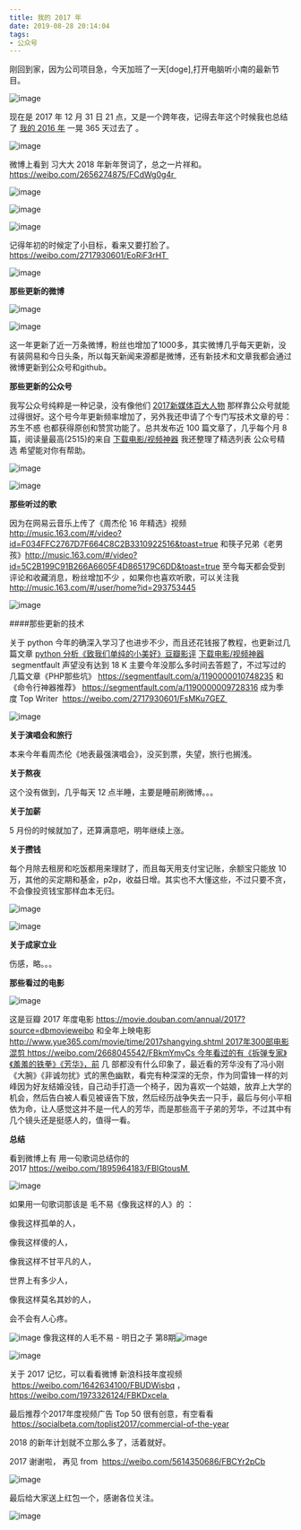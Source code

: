```yaml
---
title: 我的 2017 年
date: 2019-08-28 20:14:04
tags:
- 公众号
---
```

刚回到家，因为公司项目急，今天加班了一天[doge],打开电脑听小南的最新节目。

![image](https://upload-images.jianshu.io/upload_images/17817191-c6ab2b433ff4d82f?imageMogr2/auto-orient/strip%7CimageView2/2/w/1240)

现在是 2017 年 12 月 31 日 21 点，又是一个跨年夜，记得去年这个时候我也总结了 [我的 2016 年](https://mp.weixin.qq.com/s?__biz=MjM5ODIzNDExMg==&mid=2257483745&idx=1&sn=fb9ed12acb7b00b3a176fdd6ed813f20&scene=21#wechat_redirect) 一晃 365 天过去了 。

![image](https://upload-images.jianshu.io/upload_images/17817191-ffe3fd36cb647b50?imageMogr2/auto-orient/strip%7CimageView2/2/w/1240)

微博上看到 习大大 2018 年新年贺词了，总之一片祥和。 https://weibo.com/2656274875/FCdWg0g4r 

![image](https://upload-images.jianshu.io/upload_images/17817191-934a60034fe5298d?imageMogr2/auto-orient/strip%7CimageView2/2/w/1240)

![image](https://upload-images.jianshu.io/upload_images/17817191-cdf395e90b618b39?imageMogr2/auto-orient/strip%7CimageView2/2/w/1240)

![image](https://upload-images.jianshu.io/upload_images/17817191-5f6ecb5965f54426?imageMogr2/auto-orient/strip%7CimageView2/2/w/1240)

记得年初的时候定了小目标，看来又要打脸了。https://weibo.com/2717930601/EoRiF3rHT 

![image](https://upload-images.jianshu.io/upload_images/17817191-1fdc7a47b32341f9?imageMogr2/auto-orient/strip%7CimageView2/2/w/1240)

**那些更新的微博**

![image](https://upload-images.jianshu.io/upload_images/17817191-9b76b963c745d653?imageMogr2/auto-orient/strip%7CimageView2/2/w/1240)

![image](https://upload-images.jianshu.io/upload_images/17817191-879fd9080af04ff7?imageMogr2/auto-orient/strip%7CimageView2/2/w/1240)

这一年更新了近一万条微博，粉丝也增加了1000多，其实微博几乎每天更新，没有装网易和今日头条，所以每天新闻来源都是微博，还有新技术和文章我都会通过微博更新到公众号和github。

**那些更新的公众号**

我写公众号纯粹是一种记录，没有像他们 [2017新媒体百大人物](https://mp.weixin.qq.com/s?__biz=MzAwMjE1NjcxMg==&mid=2654660852&idx=1&sn=12137a7ded8f336938fc36d535b08843&chksm=8100f933b6777025a9efaa89d0336d0d1bff6847213032294b57157ce2560b2b56022cc432e9&mpshare=1&scene=21&srcid=1231DJVHl9d3GRufoWqx2NX2&pass_ticket=yg4FKg7ExXrA1RENmmDywurxHFagwxNrkG4Yu9qTLSqlbrgCynrCLdd8hrpNti0J#wechat_redirect) 那样靠公众号就能过得很好。这个号今年更新频率增加了，另外我还申请了个专门写技术文章的号：苏生不惑 也都获得原创和赞赏功能了。总共发布近 100 篇文章了，几乎每个月 8 篇，阅读量最高(2515)的来自 [下载电影/视频神器](http://mp.weixin.qq.com/s?__biz=MjM5ODIzNDExMg==&mid=2257483940&idx=1&sn=a5164ddbb244bc4a1eb45e3ba82855a8&chksm=a5b709cb92c080dd396a00799977254a6ceb6c7338bd39dc13d023820b5e907ea7b32c05e414&scene=21#wechat_redirect) 我还整理了精选列表 公众号精选 希望能对你有帮助。

![image](https://upload-images.jianshu.io/upload_images/17817191-72a49e6a5716b43d?imageMogr2/auto-orient/strip%7CimageView2/2/w/1240)

![image](https://upload-images.jianshu.io/upload_images/17817191-ca85ac97a8b52e59?imageMogr2/auto-orient/strip%7CimageView2/2/w/1240)

**那些听过的歌**

因为在网易云音乐上传了《周杰伦 16 年精选》视频 http://music.163.com/#/video?id=F034FFC2767D7F664C8C2B3310922516&toast=true 和筷子兄弟《老男孩》http://music.163.com/#/video?id=5C2B199C91B266A6605F4D865179C6DD&toast=true 至今每天都会受到评论和收藏消息，粉丝增加不少 ，如果你也喜欢听歌，可以关注我 http://music.163.com/#/user/home?id=293753445

![image](https://upload-images.jianshu.io/upload_images/17817191-9815977051311a2c?imageMogr2/auto-orient/strip%7CimageView2/2/w/1240)

####那些更新的技术

关于 python 今年的确深入学习了也进步不少，而且还花钱报了教程，也更新过几篇文章 [python 分析《致我们单纯的小美好》豆瓣影评](http://mp.weixin.qq.com/s?__biz=MjM5ODIzNDExMg==&mid=2257484123&idx=1&sn=941e63d97f3b593e00a133c8bb629cdb&chksm=a5b7083492c081220d1b5fe911c772fe8489777754a6de15e84199471e7bcc252548a1e04549&scene=21#wechat_redirect) [下载电影/视频神器](http://mp.weixin.qq.com/s?__biz=MjM5ODIzNDExMg==&mid=2257483940&idx=1&sn=a5164ddbb244bc4a1eb45e3ba82855a8&chksm=a5b709cb92c080dd396a00799977254a6ceb6c7338bd39dc13d023820b5e907ea7b32c05e414&scene=21#wechat_redirect)   segmentfault 声望没有达到 18 K 主要今年没那么多时间去答题了，不过写过的几篇文章《PHP那些坑》 https://segmentfault.com/a/1190000010748235 和 《命令行神器推荐》 https://segmentfault.com/a/1190000009728316 成为季度 Top Writer  https://weibo.com/2717930601/FsMKu7GEZ 

![image](https://upload-images.jianshu.io/upload_images/17817191-cb7b064fa35d0b34?imageMogr2/auto-orient/strip%7CimageView2/2/w/1240)

**关于演唱会和旅行**

本来今年看周杰伦《地表最强演唱会》，没买到票，失望，旅行也搁浅。

**关于熬夜**  

这个没有做到，几乎每天 12 点半睡，主要是睡前刷微博。。。

**关于加薪**

5 月份的时候就加了，还算满意吧，明年继续上涨。

**关于攒钱**

每个月除去租房和吃饭都用来理财了，而且每天用支付宝记账，余额宝只能放 10 万，其他的买定期和基金，p2p，收益日增。其实也不大懂这些，不过只要不贪，不会像投资钱宝那样血本无归。

![image](https://upload-images.jianshu.io/upload_images/17817191-87a87474b2c48027?imageMogr2/auto-orient/strip%7CimageView2/2/w/1240)

![image](https://upload-images.jianshu.io/upload_images/17817191-8f06f4889d5fffb8?imageMogr2/auto-orient/strip%7CimageView2/2/w/1240)

**关于成家立业**

伤感，略。。。

**那些看过的电影**

![image](https://upload-images.jianshu.io/upload_images/17817191-e078eefb9e42c3af?imageMogr2/auto-orient/strip%7CimageView2/2/w/1240)

这是豆瓣 2017 年度电影 https://movie.douban.com/annual/2017?source=dbmovieweibo 和全年上映电影 http://www.yue365.com/movie/time/2017shangying.shtml 2017年300部电影混剪 https://weibo.com/2668045542/FBkmYmvCs 今年看过的有《拆弹专家》《羞羞的铁拳》《芳华》，前 几 部都没有什么印象了，最近看的芳华没有了冯小刚《大腕》《非诚勿扰》式的黑色幽默，看完有种深深的无奈，作为同雷锋一样的刘峰因为好友结婚没钱，自己动手打造一个椅子，因为喜欢一个姑娘，放弃上大学的机会，然后告白被人看见被诬告下放，然后经历战争失去一只手，最后与何小平相依为命，让人感觉这并不是一代人的芳华，而是那些高干子弟的芳华，不过其中有几个镜头还是挺感人的，值得一看。

**总结**

看到微博上有 用一句歌词总结你的2017 https://weibo.com/1895964183/FBIGtousM 

![image](https://upload-images.jianshu.io/upload_images/17817191-05954f24807a26f8?imageMogr2/auto-orient/strip%7CimageView2/2/w/1240)

如果用一句歌词那该是 毛不易《像我这样的人》的 ：

像我这样孤单的人，

像我这样傻的人，

像我这样不甘平凡的人，

世界上有多少人，

像我这样莫名其妙的人，

会不会有人心疼。

![image](https://upload-images.jianshu.io/upload_images/17817191-fd09f6359250a856.jpg?imageMogr2/auto-orient/strip%7CimageView2/2/w/1240) 像我这样的人毛不易 - 明日之子 第8期![image](https://upload-images.jianshu.io/upload_images/17817191-7cf6202f98821dd2.png?imageMogr2/auto-orient/strip%7CimageView2/2/w/1240) 

![image](https://upload-images.jianshu.io/upload_images/17817191-8b0a1f727d73efa2?imageMogr2/auto-orient/strip%7CimageView2/2/w/1240)

关于 2017 记忆，可以看看微博 新浪科技年度视频  https://weibo.com/1642634100/FBUDWisbq ，https://weibo.com/1973326124/FBKDxcela 

最后推荐个2017年度视频广告 Top 50 很有创意，有空看看  https://socialbeta.com/toplist2017/commercial-of-the-year

2018 的新年计划就不立那么多了，活着就好。

2017 谢谢啦， 再见 from  https://weibo.com/5614350686/FBCYr2pCb

![image](https://upload-images.jianshu.io/upload_images/17817191-2dc55c2e6050b018?imageMogr2/auto-orient/strip%7CimageView2/2/w/1240)

最后给大家送上红包一个，感谢各位关注。

![image](https://upload-images.jianshu.io/upload_images/17817191-f1e072b5f032aace?imageMogr2/auto-orient/strip%7CimageView2/2/w/1240)
